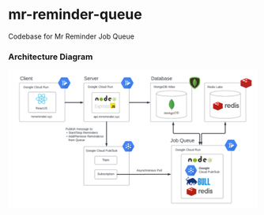 # mr-reminder-queue

Codebase for Mr Reminder Job Queue

### Architecture Diagram

![arch_diagram](https://github.com/DigitalWatergun/mr-reminder-queue/blob/main/diagram/MrReminder_Architecture_Diagram.png)
